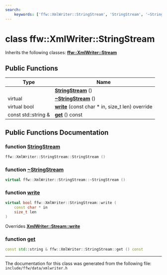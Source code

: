 ```yaml
---
search:
    keywords: ['ffw::XmlWriter::StringStream', 'StringStream', '~StringStream', 'write', 'get', 'write']
---
```


# class ffw::XmlWriter::StringStream



Inherits the following classes: **[ffw::XmlWriter::Stream](classffw_1_1_xml_writer_1_1_stream.md)**

## Public Functions

|Type|Name|
|-----|-----|
||[**StringStream**](classffw_1_1_xml_writer_1_1_string_stream.md#1af59212f3770f4db07ed235f19a936920) () |
|virtual |[**~StringStream**](classffw_1_1_xml_writer_1_1_string_stream.md#1a22b25bb7204c88acd9f040b9f9d310c1) () |
|virtual bool|[**write**](classffw_1_1_xml_writer_1_1_string_stream.md#1ace47f2efa0b65985d16b87ed61960556) (const char \* in, size\_t len) override |
|const std::string &|[**get**](classffw_1_1_xml_writer_1_1_string_stream.md#1ace8ef754d1573f4e4f304052e6d8bd1a) () const |


## Public Functions Documentation

### function <a id="1af59212f3770f4db07ed235f19a936920" href="#1af59212f3770f4db07ed235f19a936920">StringStream</a>

```cpp
ffw::XmlWriter::StringStream::StringStream ()
```



### function <a id="1a22b25bb7204c88acd9f040b9f9d310c1" href="#1a22b25bb7204c88acd9f040b9f9d310c1">~StringStream</a>

```cpp
virtual ffw::XmlWriter::StringStream::~StringStream ()
```



### function <a id="1ace47f2efa0b65985d16b87ed61960556" href="#1ace47f2efa0b65985d16b87ed61960556">write</a>

```cpp
virtual bool ffw::XmlWriter::StringStream::write (
    const char * in
    size_t len
)
```

Overrides **[XmlWriter::Stream::write](classffw_1_1_xml_writer_1_1_stream.md#1ac033af2cccf6d488b58d9dfe2de35206)**


### function <a id="1ace8ef754d1573f4e4f304052e6d8bd1a" href="#1ace8ef754d1573f4e4f304052e6d8bd1a">get</a>

```cpp
const std::string & ffw::XmlWriter::StringStream::get () const
```





----------------------------------------
The documentation for this class was generated from the following file: `include/ffw/data/xmlwriter.h`
